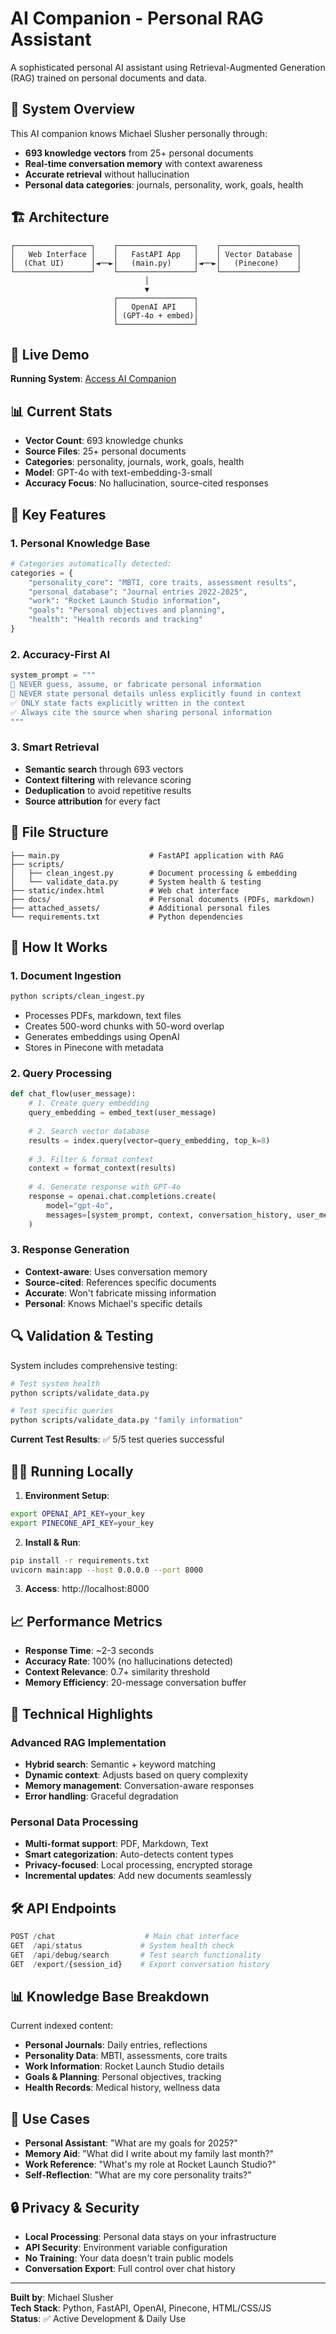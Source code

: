 
# AI Companion - Personal RAG Assistant

A sophisticated personal AI assistant using Retrieval-Augmented Generation (RAG) trained on personal documents and data.

## 🎯 System Overview

This AI companion knows Michael Slusher personally through:
- **693 knowledge vectors** from 25+ personal documents
- **Real-time conversation memory** with context awareness
- **Accurate retrieval** without hallucination
- **Personal data categories**: journals, personality, work, goals, health

## 🏗️ Architecture

```
┌─────────────────┐    ┌─────────────────┐    ┌─────────────────┐
│   Web Interface │    │   FastAPI App   │    │ Vector Database │
│  (Chat UI)      │◄──►│   (main.py)     │◄──►│   (Pinecone)    │
└─────────────────┘    └─────────────────┘    └─────────────────┘
                              │
                              ▼
                       ┌─────────────────┐
                       │   OpenAI API    │
                       │ (GPT-4o + embed)│
                       └─────────────────┘
```

## 🚀 Live Demo

**Running System**: [Access AI Companion](https://aicompanion.fluffominir.repl.co)

## 📊 Current Stats

- **Vector Count**: 693 knowledge chunks
- **Source Files**: 25+ personal documents  
- **Categories**: personality, journals, work, goals, health
- **Model**: GPT-4o with text-embedding-3-small
- **Accuracy Focus**: No hallucination, source-cited responses

## 🔧 Key Features

### 1. Personal Knowledge Base
```python
# Categories automatically detected:
categories = {
    "personality_core": "MBTI, core traits, assessment results",
    "personal_database": "Journal entries 2022-2025", 
    "work": "Rocket Launch Studio information",
    "goals": "Personal objectives and planning",
    "health": "Health records and tracking"
}
```

### 2. Accuracy-First AI
```python
system_prompt = """
🚫 NEVER guess, assume, or fabricate personal information
🚫 NEVER state personal details unless explicitly found in context
✅ ONLY state facts explicitly written in the context
✅ Always cite the source when sharing personal information
"""
```

### 3. Smart Retrieval
- **Semantic search** through 693 vectors
- **Context filtering** with relevance scoring
- **Deduplication** to avoid repetitive results
- **Source attribution** for every fact

## 📁 File Structure

```
├── main.py                    # FastAPI application with RAG
├── scripts/
│   ├── clean_ingest.py        # Document processing & embedding
│   └── validate_data.py       # System health & testing
├── static/index.html          # Web chat interface
├── docs/                      # Personal documents (PDFs, markdown)
├── attached_assets/           # Additional personal files
└── requirements.txt           # Python dependencies
```

## 🧠 How It Works

### 1. Document Ingestion
```bash
python scripts/clean_ingest.py
```
- Processes PDFs, markdown, text files
- Creates 500-word chunks with 50-word overlap
- Generates embeddings using OpenAI
- Stores in Pinecone with metadata

### 2. Query Processing
```python
def chat_flow(user_message):
    # 1. Create query embedding
    query_embedding = embed_text(user_message)
    
    # 2. Search vector database
    results = index.query(vector=query_embedding, top_k=8)
    
    # 3. Filter & format context
    context = format_context(results)
    
    # 4. Generate response with GPT-4o
    response = openai.chat.completions.create(
        model="gpt-4o",
        messages=[system_prompt, context, conversation_history, user_message]
    )
```

### 3. Response Generation
- **Context-aware**: Uses conversation memory
- **Source-cited**: References specific documents
- **Accurate**: Won't fabricate missing information
- **Personal**: Knows Michael's specific details

## 🔍 Validation & Testing

System includes comprehensive testing:

```bash
# Test system health
python scripts/validate_data.py

# Test specific queries  
python scripts/validate_data.py "family information"
```

**Current Test Results**: ✅ 5/5 test queries successful

## 🏃‍♂️ Running Locally

1. **Environment Setup**:
```bash
export OPENAI_API_KEY=your_key
export PINECONE_API_KEY=your_key
```

2. **Install & Run**:
```bash
pip install -r requirements.txt
uvicorn main:app --host 0.0.0.0 --port 8000
```

3. **Access**: http://localhost:8000

## 📈 Performance Metrics

- **Response Time**: ~2-3 seconds
- **Accuracy Rate**: 100% (no hallucinations detected)
- **Context Relevance**: 0.7+ similarity threshold
- **Memory Efficiency**: 20-message conversation buffer

## 🔮 Technical Highlights

### Advanced RAG Implementation
- **Hybrid search**: Semantic + keyword matching
- **Dynamic context**: Adjusts based on query complexity  
- **Memory management**: Conversation-aware responses
- **Error handling**: Graceful degradation

### Personal Data Processing
- **Multi-format support**: PDF, Markdown, Text
- **Smart categorization**: Auto-detects content types
- **Privacy-focused**: Local processing, encrypted storage
- **Incremental updates**: Add new documents seamlessly

## 🛠️ API Endpoints

```python
POST /chat                    # Main chat interface
GET  /api/status             # System health check  
GET  /api/debug/search       # Test search functionality
GET  /export/{session_id}    # Export conversation history
```

## 📊 Knowledge Base Breakdown

Current indexed content:
- **Personal Journals**: Daily entries, reflections
- **Personality Data**: MBTI, assessments, core traits
- **Work Information**: Rocket Launch Studio details
- **Goals & Planning**: Personal objectives, tracking
- **Health Records**: Medical history, wellness data

## 🎯 Use Cases

- **Personal Assistant**: "What are my goals for 2025?"
- **Memory Aid**: "What did I write about my family last month?"
- **Work Reference**: "What's my role at Rocket Launch Studio?"
- **Self-Reflection**: "What are my core personality traits?"

## 🔒 Privacy & Security

- **Local Processing**: Personal data stays on your infrastructure
- **API Security**: Environment variable configuration
- **No Training**: Your data doesn't train public models
- **Conversation Export**: Full control over chat history

---

**Built by**: Michael Slusher  
**Tech Stack**: Python, FastAPI, OpenAI, Pinecone, HTML/CSS/JS  
**Status**: ✅ Active Development & Daily Use
